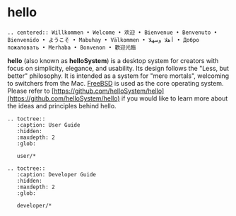 # hello

```eval_rst
.. centered:: Willkommen • Welcome • 欢迎 • Bienvenue • Benvenuto • Bienvenido • ようこそ • Mabuhay • Välkommen • أهلا وسهلا • Добро пожаловать • Merhaba • Bonvenon • 歡迎光臨
```

__hello__ (also known as __helloSystem__) is a desktop system for creators with focus on simplicity, elegance, and usability. Its design follows the "Less, but better" philosophy. It is intended as a system for "mere mortals", welcoming to switchers from the Mac. [FreeBSD](https://www.freebsd.org/) is used as the core operating system. Please refer to [https://github.com/helloSystem/hello](https://github.com/helloSystem/hello) if you would like to learn more about the ideas and principles behind hello.

```eval_rst
.. toctree::
   :caption: User Guide
   :hidden:
   :maxdepth: 2
   :glob:

   user/*
``` 

```eval_rst
.. toctree::
   :caption: Developer Guide
   :hidden:
   :maxdepth: 2
   :glob:

   developer/*
``` 
